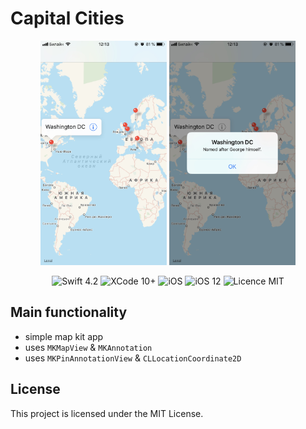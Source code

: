 #  Capital Cities

<div align = "center">
<img src="/screens/1.jpeg" width="40%">    <img src="/screens/2.jpeg" width="40%">
</div>

<p align="center">
<img src="https://img.shields.io/badge/Swift-4.2-orange.svg" alt="Swift 4.2"/>
<img src="https://img.shields.io/badge/Xcode-10%2B-brightgreen.svg" alt="XCode 10+"/>
<img src="https://img.shields.io/badge/platform-iOS-green.svg" alt="iOS"/>
<img src="https://img.shields.io/badge/iOS-12%2B-brightgreen.svg" alt="iOS 12"/>
<img src="https://img.shields.io/badge/licence-MIT-lightgray.svg" alt="Licence MIT"/>
</p>


## Main functionality
* simple map kit app
* uses `MKMapView` & `MKAnnotation`
* uses `MKPinAnnotationView` & `CLLocationCoordinate2D`

## License

This project is licensed under the MIT License.